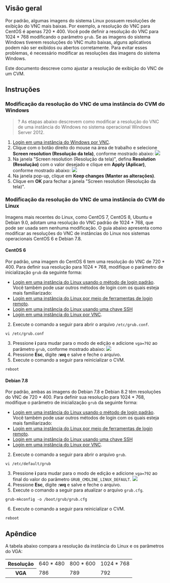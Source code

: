 ## Visão geral

Por padrão, algumas imagens do sistema Linux possuem resoluções de exibição do VNC mais baixas. Por exemplo, a resolução do VNC para CentOS é apenas 720 \* 400. Você pode definir a resolução do VNC para 1024 \* 768 modificando o parâmetro `grub`.
Se as imagens do sistema Windows tiverem resoluções do VNC muito baixas, alguns aplicativos podem não ser exibidos ou abertos corretamente. Para evitar esses problemas, é necessário modificar as resoluções das imagens do sistema Windows.

Este documento descreve como ajustar a resolução de exibição do VNC de um CVM.

## Instruções

### Modificação da resolução do VNC de uma instância do CVM do Windows

>? As etapas abaixo descrevem como modificar a resolução do VNC de uma instância do Windows no sistema operacional Windows Server 2012.

1. [Login em uma instância do Windows por VNC](https://intl.cloud.tencent.com/document/product/213/32496).
2. Clique com o botão direito do mouse na área de trabalho e selecione **Screen resolution (Resolução da tela)**, conforme mostrado abaixo:
![](https://main.qcloudimg.com/raw/b8ec8e8ec22002532a4a517150079d2d.png)
3. Na janela "Screen resolution (Resolução da tela)", defina **Resolution (Resolução)** com o valor desejado e clique em **Apply (Aplicar)**, conforme mostrado abaixo:
![](https://main.qcloudimg.com/raw/b90a33fa0600846888a15154f1e656dc.png)
4. Na janela pop-up, clique em **Keep changes (Manter as alterações)**.
5. Clique em **OK** para fechar a janela "Screen resolution (Resolução da tela)".

### Modificação da resolução do VNC de uma instância do CVM do Linux

Imagens mais recentes do Linux, como CentOS 7, CentOS 8, Ubuntu e Debian 9.0, adotam uma resolução do VNC padrão de 1024 \* 768, que pode ser usada sem nenhuma modificação. O guia abaixo apresenta como modificar as resoluções do VNC de instâncias do Linux nos sistemas operacionais CentOS 6 e Debian 7.8.

#### CentOS 6

Por padrão, uma imagem do CentOS 6 tem uma resolução do VNC de 720 \* 400. Para definir sua resolução para 1024 \* 768, modifique o parâmetro de inicialização `grub` da seguinte forma:
- [Login em uma instância do Linux usando o método de login padrão](https://intl.cloud.tencent.com/document/product/213/5436). Você também pode usar outros métodos de login com os quais esteja mais familiarizado:
 - [Login em uma instância do Linux por meio de ferramentas de login remoto](https://intl.cloud.tencent.com/document/product/213/32502).
 - [Login em uma instância do Linux usando uma chave SSH](https://intl.cloud.tencent.com/document/product/213/32501)
 - [Login em uma instância do Linux por VNC](https://intl.cloud.tencent.com/document/product/213/32494).
2. Execute o comando a seguir para abrir o arquivo `/etc/grub.conf`.
```
vi /etc/grub.conf
```
3. Pressione **i** para mudar para o modo de edição e adicione `vga=792` ao parâmetro `grub`, conforme mostrado abaixo:
![](https://main.qcloudimg.com/raw/3c2193fa370c48a7af149c63720da077.png)
4. Pressione **Esc**, digite **:wq** e salve e feche o arquivo.
5. Execute o comando a seguir para reinicializar o CVM.
```
reboot
```

#### Debian 7.8

Por padrão, ambas as imagens do Debian 7.8 e Debian 8.2 têm resoluções do VNC de 720 \* 400. Para definir sua resolução para 1024 \* 768, modifique o parâmetro de inicialização `grub` da seguinte forma:
- [Login em uma instância do Linux usando o método de login padrão](https://intl.cloud.tencent.com/document/product/213/5436). Você também pode usar outros métodos de login com os quais esteja mais familiarizado:
 - [Login em uma instância do Linux por meio de ferramentas de login remoto](https://intl.cloud.tencent.com/document/product/213/32502).
 - [Login em uma instância do Linux usando uma chave SSH](https://intl.cloud.tencent.com/document/product/213/32501)
 - [Login em uma instância do Linux por VNC](https://intl.cloud.tencent.com/document/product/213/32494).
2. Execute o comando a seguir para abrir o arquivo `grub`.
```
vi /etc/default/grub
```
3. Pressione **i** para mudar para o modo de edição e adicione `vga=792` ao final do valor do parâmetro `GRUB_CMDLINE_LINUX_DEFAULT`.
![](https://main.qcloudimg.com/raw/f8e275c35b65b7b2d26cfbd7a8ae4dd6.png)
4. Pressione **Esc**, digite **:wq** e salve e feche o arquivo.
5. Execute o comando a seguir para atualizar o arquivo `grub.cfg`.
```
grub-mkconfig -o /boot/grub/grub.cfg
```
6. Execute o comando a seguir para reinicializar o CVM.
```
reboot
```


## Apêndice

A tabela abaixo compara a resolução da instância do Linux e os parâmetros do VGA:
<table>
	<tr><th>Resolução</th><td>640 * 480</td><td>800 * 600</td><td>1024 * 768</td></tr>
	<tr><th>VGA</th><td>786</td><td>789</td><td>792</td></tr>
</table>
